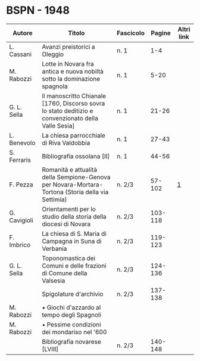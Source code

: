 # BSPN - 1948

| Autore       | Titolo                                                                                              | Fascicolo | Pagine  | Altri link                                             |
|--------------|-----------------------------------------------------------------------------------------------------|-----------|---------|--------------------------------------------------------|
| L. Cassani   | Avanzi preistorici a Oleggio                                                                        | n. 1      | 1-4     |                                                        |
| M. Rabozzi   | Lotte in Novara fra antica e nuova nobiltà sotto la dominazione spagnola                            | n. 1      | 5-20    |                                                        |
| G. L. Sella  | Il manoscritto Chianale [1760, Discorso sovra lo stato deditizio e convenzionato della Valle Sesia] | n. 1      | 21-26   |                                                        |
| L. Benevolo  | La chiesa parrocchiale di Riva Valdobbia                                                            | n. 1      | 27-43   |                                                        |
| S. Ferraris  | Bibliografia ossolana [II]                                                                          | n. 1      | 44-56   |                                                        |
| F. Pezza     | Romanità e attualità della Sempione-Genova per Novara-Mortara-Tortona (Storia della via Settimia)   | n. 2/3    | 57-102  | [1](https://en.calameo.com/read/0072607359d7feb8cecdf) |
| G. Cavigioli | Orientamenti per lo studio della storia della diocesi di Novara                                     | n. 2/3    | 103-118 |                                                        |
| F. Imbrico   | La chiesa di S. Maria di Campagna in Suna di Verbania                                               | n. 2/3    | 119-123 |                                                        |
| G. L. Sella  | Toponomastica dei Comuni e delle frazioni di Comune della Valsesia                                  | n. 2/3    | 124-136 |                                                        |
|              | Spigolature d'archivio                                                                              | n. 2/3    | 137-138 |                                                        |
| M. Rabozzi   | • Giochi d'azzardo al tempo degli Spagnoli                                                          |           |         |                                                        |
| M. Rabozzi   | • Pessime condizioni dei mondariso nel '600                                                         |           |         |                                                        |
|              | Bibliografia novarese [LVIII]                                                                       | n. 2/3    | 140-148 |                                                        |
